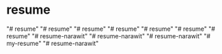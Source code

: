 # resume
"# resume" 
"# resume" 
"# resume" 
"# resume" 
"# resume" 
"# resume" 
"# resume" 
"# resume-narawit" 
"# resume-narawit" 
"# resume-narawit" 
"# my-resume" 
"# resume-narawit" 

